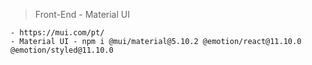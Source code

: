 > Front-End - Material UI

    - https://mui.com/pt/
    - Material UI - npm i @mui/material@5.10.2 @emotion/react@11.10.0 @emotion/styled@11.10.0